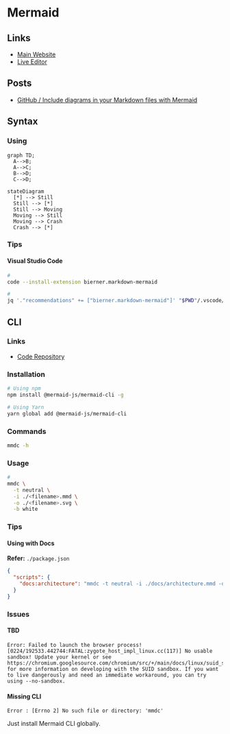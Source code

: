 # Mermaid

<!--
4 spaces
-->

## Links

- [Main Website](https://mermaid.js.org/)
- [Live Editor](https://mermaid.live)

## Posts

- [GitHub / Include diagrams in your Markdown files with Mermaid](https://github.blog/2022-02-14-include-diagrams-markdown-files-mermaid/)

## Syntax

### Using

```mermaid
graph TD;
  A-->B;
  A-->C;
  B-->D;
  C-->D;
```

```mermaid
stateDiagram
  [*] --> Still
  Still --> [*]
  Still --> Moving
  Moving --> Still
  Moving --> Crash
  Crash --> [*]
```

### Tips

#### Visual Studio Code

```sh
#
code --install-extension bierner.markdown-mermaid

#
jq '."recommendations" += ["bierner.markdown-mermaid"]' "$PWD"/.vscode/extensions.json | sponge "$PWD"/.vscode/extensions.json
```

<!--
code --install-extension bpruitt-goddard.mermaid-markdown-syntax-highlighting

jq '."recommendations" += ["bpruitt-goddard.mermaid-markdown-syntax-highlighting"]' "$PWD"/.vscode/extensions.json | sponge "$PWD"/.vscode/extensions.json
-->

## CLI

### Links

- [Code Repository](https://github.com/mermaid-js/mermaid-cli)

### Installation

```sh
# Using npm
npm install @mermaid-js/mermaid-cli -g

# Using Yarn
yarn global add @mermaid-js/mermaid-cli
```

<!--
brew install mermaid-cli
-->

### Commands

```sh
mmdc -h
```

### Usage

```sh
#
mmdc \
  -t neutral \
  -i ./<filename>.mmd \
  -o ./<filename>.svg \
  -b white
```

### Tips

#### Using with Docs

**Refer:** `./package.json`

```json
{
  "scripts": {
    "docs:architecture": "mmdc -t neutral -i ./docs/architecture.mmd -o ./docs/assets/images/architecture.svg -b white"
  }
}
```

### Issues

#### TBD

```log
Error: Failed to launch the browser process!
[0224/192533.442744:FATAL:zygote_host_impl_linux.cc(117)] No usable sandbox! Update your kernel or see https://chromium.googlesource.com/chromium/src/+/main/docs/linux/suid_sandbox_development.md for more information on developing with the SUID sandbox. If you want to live dangerously and need an immediate workaround, you can try using --no-sandbox.
```

#### Missing CLI

```log
Error : [Errno 2] No such file or directory: 'mmdc'
```

Just install Mermaid CLI globally.
